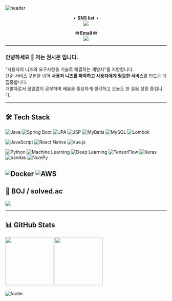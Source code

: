 <!-- 헤더 배너 -->
![header](https://capsule-render.vercel.app/api?type=waving&color=0:8E9EAB,100:EEF2F3&height=180&section=header&text=Welcome%20to%20Zion%20Kwon%20GitHub&fontSize=36&fontAlign=50&animation=fadeIn)

<p align="center">
  <b>◐ SNS list ◑</b><br/>
  <a href="https://github.com/ZionArizona">
    <img src="https://img.shields.io/badge/GitHub-181717?style=flat&logo=github&logoColor=white"/>
  </a>
</p>

<p align="center">
  <b>✉ Email ✉</b><br/>
  <a href="mailto:azzionkwon@gmail.com">
    <img src="https://img.shields.io/badge/Gmail-D14836?style=flat&logo=gmail&logoColor=white"/>
  </a>
</p>

---

### 안녕하세요 👋  저는 <b>권시온</b> 입니다.
“사용자의 니즈와 요구사항을 기술로 해결하는 개발자”를 지향합니다.  
단순 서비스 구현을 넘어 **사용자 니즈를 파악하고 사용자에게 필요한 서비스**를 만드는 데 집중합니다.  
개발자로서 끊임없이 공부하며 배움을 중요하게 생각하고 오늘도 한 걸음 성장 중입니다.

---

## 🛠 Tech Stack
![Java](https://img.shields.io/badge/Java-007396?style=flat&logo=openjdk&logoColor=white)
![Spring Boot](https://img.shields.io/badge/Spring%20Boot-6DB33F?style=flat&logo=springboot&logoColor=white)
![JPA](https://img.shields.io/badge/JPA-007396?style=flat&logo=java&logoColor=white)
![JSP](https://img.shields.io/badge/JSP-007396?style=flat&logo=java&logoColor=white)
![MyBatis](https://img.shields.io/badge/MyBatis-000000?style=flat)
![MySQL](https://img.shields.io/badge/MySQL-4479A1?style=flat&logo=mysql&logoColor=white)
![Lombok](https://img.shields.io/badge/Lombok-BC4B51?style=flat)

![JavaScript](https://img.shields.io/badge/JavaScript-F7DF1E?style=flat&logo=javascript&logoColor=black)
![React Native](https://img.shields.io/badge/React%20Native-61DAFB?style=flat&logo=react&logoColor=black)
![Vue.js](https://img.shields.io/badge/Vue.js-4FC08D?style=flat&logo=vue.js&logoColor=white)

![Python](https://img.shields.io/badge/Python-3776AB?style=flat&logo=python&logoColor=white)
![Machine Learning](https://img.shields.io/badge/Machine%20Learning-102230?style=flat)
![Deep Learning](https://img.shields.io/badge/Deep%20Learning-FF6F00?style=flat)
![TensorFlow](https://img.shields.io/badge/TensorFlow-FF6F00?style=flat&logo=tensorflow&logoColor=white)
![Keras](https://img.shields.io/badge/Keras-D00000?style=flat&logo=keras&logoColor=white)
![pandas](https://img.shields.io/badge/pandas-150458?style=flat&logo=pandas&logoColor=white)
![NumPy](https://img.shields.io/badge/NumPy-013243?style=flat&logo=numpy&logoColor=white)

![Docker](https://img.shields.io/badge/Docker-2496ED?style=flat&logo=docker&logoColor=white)
![AWS](https://img.shields.io/badge/AWS-232F3E?style=flat&logo=amazon-aws&logoColor=white)
---

## 🏅 BOJ / solved.ac
<a href="https://solved.ac/profile/kwonzion">
  <img src="https://mazassumnida.wtf/api/generate_badge?boj=kwonzion"/>
</a>

---

## 📊 GitHub Stats
<p>
  <img height="150" src="https://github-readme-stats.vercel.app/api?username=ZionArizona&show_icons=true&rank_icon=github&theme=algolia" />
  <img height="150" src="https://github-readme-stats.vercel.app/api/top-langs/?username=ZionArizona&layout=compact&theme=algolia" />
</p>

![footer](https://capsule-render.vercel.app/api?type=waving&color=0:EEF2F3,100:8E9EAB&height=120&section=footer)
